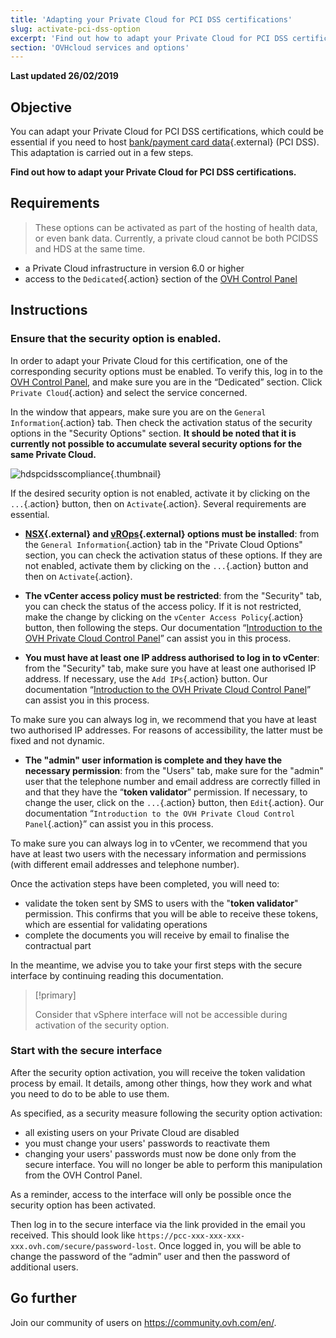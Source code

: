 ```yaml
---
title: 'Adapting your Private Cloud for PCI DSS certifications'
slug: activate-pci-dss-option
excerpt: 'Find out how to adapt your Private Cloud for PCI DSS certifications'
section: 'OVHcloud services and options'
---
```


**Last updated 26/02/2019**

## Objective

You can adapt your Private Cloud for PCI DSS certifications, which could be essential if you need to host [bank/payment card data](https://www.ovh.co.uk/private-cloud/payment-infrastructure/pci-dss.xml){.external} (PCI DSS). This adaptation is carried out in a few steps.

**Find out how to adapt your Private Cloud for PCI DSS certifications.**

## Requirements


>
> These options can be activated as part of the hosting of health data, or even bank data. Currently, a private cloud cannot be both PCIDSS and HDS at the same time.
>

- a Private Cloud infrastructure in version 6.0 or higher
- access to the `Dedicated`{.action} section of the [OVH Control Panel](https://ca.ovh.com/auth/?action=gotomanager)

## Instructions

### Ensure that the security option is enabled.

In order to adapt your Private Cloud for this certification, one of the corresponding security options must be enabled. To verify this, log in to the [OVH Control Panel](https://ca.ovh.com/auth/?action=gotomanager), and make sure you are in the “Dedicated” section. Click `Private Cloud`{.action} and select the service concerned. 

In the window that appears, make sure you are on the `General Information`{.action} tab. Then check the activation status of the security options in the "Security Options" section. **It should be noted that it is currently not possible to accumulate several security options for the same Private Cloud.**


![hdspcidsscompliance](images/HomeSDDCManager.PNG){.thumbnail}


If the desired security option is not enabled, activate it by clicking on the `...`{.action} button, then on `Activate`{.action}. Several requirements are essential.

- **[NSX](https://www.ovh.co.uk/private-cloud/options/nsx.xml){.external} and [vROps](https://www.ovh.co.uk/private-cloud/options/vrops.xml){.external} options must be installed**: from the `General Information`{.action} tab in the "Private Cloud Options" section, you can check the activation status of these options. If they are not enabled, activate them by clicking on the `...`{.action} button and then on `Activate`{.action}.

- **The vCenter access policy must be restricted**: from the "Security" tab, you can check the status of the access policy. If it is not restricted, make the change by clicking on the `vCenter Access Policy`{.action} button, then following the steps. Our documentation “[Introduction to the OVH Private Cloud Control Panel](https://docs.ovh.com/gb/en/private-cloud/control-panel-ovh-private-cloud/)” can assist you in this process.

- **You must have at least one IP address authorised to log in to vCenter**: from the "Security" tab, make sure you have at least one authorised IP address. If necessary, use the `Add IPs`{.action} button. Our documentation “[Introduction to the OVH Private Cloud Control Panel](https://docs.ovh.com/gb/en/private-cloud/control-panel-ovh-private-cloud/)” can assist you in this process.

To make sure you can always log in, we recommend that you have at least two authorised IP addresses. For reasons of accessibility, the latter must be fixed and not dynamic.

- **The "admin" user information is complete and they have the necessary permission**: from the "Users" tab, make sure for the "admin" user that the telephone number and email address are correctly filled in and that they have the “**token validator**” permission. If necessary, to change the user, click on the `...`{.action} button, then `Edit`{.action}. Our documentation “`Introduction to the OVH Private Cloud Control Panel`{.action}” can assist you in this process.

To make sure you can always log in to vCenter, we recommend that you have at least two users with the necessary information and permissions (with different email addresses and telephone number).

Once the activation steps have been completed, you will need to:

- validate the token sent by SMS to users with the "**token validator**" permission. This confirms that you will be able to receive these tokens, which are essential for validating operations
- complete the documents you will receive by email to finalise the contractual part 

In the meantime, we advise you to take your first steps with the secure interface by continuing reading this documentation. 

> [!primary]
>
> Consider that vSphere interface will not be accessible during activation of the security option.
>

### Start with the secure interface

After the security option activation, you will receive the token validation process by email. It details, among other things, how they work and what you need to do to be able to use them. 

As specified, as a security measure following the security option activation:

- all existing users on your Private Cloud are disabled
- you must change your users' passwords to reactivate them
- changing your users' passwords must now be done only from the secure interface. You will no longer be able to perform this manipulation from the OVH Control Panel. 

As a reminder, access to the interface will only be possible once the security option has been activated.


Then log in to the secure interface via the link provided in the email you received. This should look like `https://pcc-xxx-xxx-xxx-xxx.ovh.com/secure/password-lost`. Once logged in, you will be able to change the password of the “admin” user and then the password of additional users. 


## Go further

Join our community of users on <https://community.ovh.com/en/>.